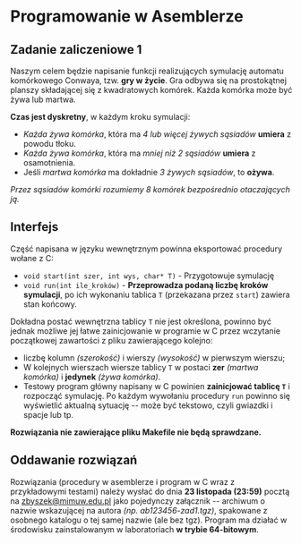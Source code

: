 # Programowanie w Asemblerze
## Zadanie zaliczeniowe 1

Naszym celem będzie napisanie funkcji realizujących symulację automatu komórkowego Conwaya, tzw. __gry w życie__. Gra odbywa się na prostokątnej planszy składającej się z kwadratowych komórek. Każda komórka może być żywa lub martwa.

__Czas jest dyskretny__, w każdym kroku symulacji:

* _Każda żywa komórka_, która ma _4 lub więcej żywych sąsiadów_ __umiera__ z powodu tłoku.
* _Każda żywa komórka_, która ma _mniej niż 2 sąsiadów_ __umiera__ z osamotnienia.
* Jeśli _martwa komórka_ ma dokładnie _3 żywych sąsiadów_, to __ożywa__.

_Przez sąsiadów komórki rozumiemy 8 komórek bezpośrednio otaczających ją._

## Interfejs
Część napisana w języku wewnętrznym powinna eksportować procedury wołane z C:
* `void start(int szer, int wys, char* T)` - Przygotowuje symulację
* `void run(int ile_kroków)` - __Przeprowadza podaną liczbę kroków symulacji__, po ich wykonaniu tablica `T` (przekazana przez `start`) zawiera stan końcowy.

Dokładna postać wewnętrzna tablicy `T` nie jest określona, powinno być jednak możliwe jej łatwe zainicjowanie w programie w C przez wczytanie początkowej zawartości z pliku zawierającego kolejno:

* liczbę kolumn _(szerokość)_ i wierszy _(wysokość)_ w pierwszym wierszu;
* W kolejnych wierszach wiersze tablicy `T` w postaci __zer__ _(martwa komórka)_ i __jedynek__ _(żywa komórka)_.
* Testowy program główny napisany w C powinien __zainicjować tablicę `T`__ i rozpocząć symulację. Po każdym wywołaniu procedury `run` powinno się wyświetlić aktualną sytuację -- może być tekstowo, czyli gwiazdki i spacje lub tp.

__Rozwiązania nie zawierające pliku Makefile nie będą sprawdzane.__

## Oddawanie rozwiązań
Rozwiązania (procedury w asemblerze i program w C wraz z przykładowymi testami) należy wysłać do dnia __23 listopada (23:59)__ pocztą na [zbyszek@mimuw.edu.pl](mailto:zbyszek@mimuw.edu.pl) jako pojedynczy załącznik -- archiwum o nazwie wskazującej na autora _(np. ab123456-zad1.tgz)_, spakowane z osobnego katalogu o tej samej nazwie (ale bez tgz). Program ma działać w środowisku zainstalowanym w laboratoriach __w trybie 64-bitowym__.
